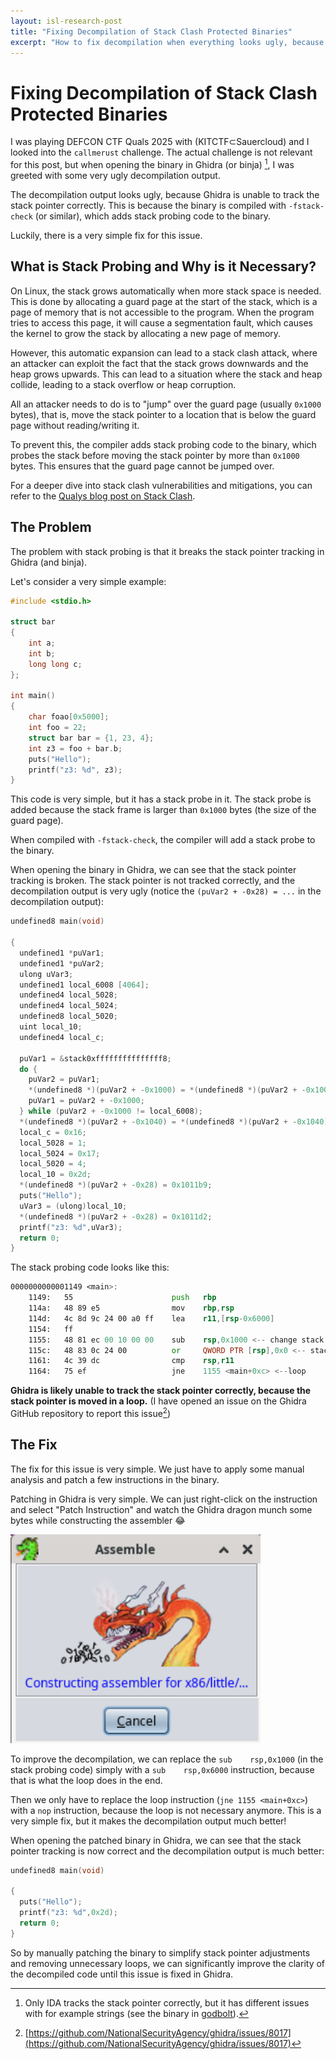 ```yaml
---
layout: isl-research-post
title: "Fixing Decompilation of Stack Clash Protected Binaries"
excerpt: "How to fix decompilation when everything looks ugly, because stack probing breaks stack pointer tracking."
---
```


# Fixing Decompilation of Stack Clash Protected Binaries

I was playing DEFCON CTF Quals 2025 with (KITCTF⊂Sauercloud) and I looked into the `callmerust` challenge.
The actual challenge is not relevant for this post, but when opening the binary in Ghidra (or binja) [^ida], I was greeted with some very ugly decompilation output.

[^ida]: Only IDA tracks the stack pointer correctly, but it has different issues with for example strings (see the binary in [godbolt](https://dogbolt.org/?id=2968ec50-148d-4fc8-b51e-5888de471e7d#BinaryNinja=593&Hex-Rays=454&Ghidra=619)).

The decompilation output looks ugly, because Ghidra is unable to track the stack pointer correctly.
This is because the binary is compiled with `-fstack-check` (or similar), which adds stack probing code to the binary.

Luckily, there is a very simple fix for this issue.

## What is Stack Probing and Why is it Necessary?

On Linux, the stack grows automatically when more stack space is needed.
This is done by allocating a guard page at the start of the stack, which is a page of memory that is not accessible to the program.
When the program tries to access this page, it will cause a segmentation fault, which causes the kernel to grow the stack by allocating a new page of memory.

However, this automatic expansion can lead to a stack clash attack, where an attacker can exploit the fact that the stack grows downwards and the heap grows upwards.
This can lead to a situation where the stack and heap collide, leading to a stack overflow or heap corruption.

All an attacker needs to do is to "jump" over the guard page (usually `0x1000` bytes), that is, move the stack pointer to a location that is below the guard page without reading/writing it.

To prevent this, the compiler adds stack probing code to the binary, which probes the stack before moving the stack pointer by more than `0x1000` bytes. This ensures that the guard page cannot be jumped over.

For a deeper dive into stack clash vulnerabilities and mitigations, you can refer to the [Qualys blog post on Stack Clash](https://www.qualys.com/2017/06/19/stack-clash/stack-clash.txt).

## The Problem
The problem with stack probing is that it breaks the stack pointer tracking in Ghidra (and binja).

Let's consider a very simple example:

```cpp
#include <stdio.h>

struct bar
{
    int a;
    int b;
    long long c;
};

int main()
{
    char foao[0x5000];
    int foo = 22;
    struct bar bar = {1, 23, 4};
    int z3 = foo + bar.b;
    puts("Hello");
    printf("z3: %d", z3);
}
```
This code is very simple, but it has a stack probe in it. The stack probe is added because the stack frame is larger than `0x1000` bytes (the size of the guard page).

When compiled with `-fstack-check`, the compiler will add a stack probe to the binary.

When opening the binary in Ghidra, we can see that the stack pointer tracking is broken.
The stack pointer is not tracked correctly, and the decompilation output is very ugly (notice the `(puVar2 + -0x28) = ...` in the decompilation output):

```c
undefined8 main(void)

{
  undefined1 *puVar1;
  undefined1 *puVar2;
  ulong uVar3;
  undefined1 local_6008 [4064];
  undefined4 local_5028;
  undefined4 local_5024;
  undefined8 local_5020;
  uint local_10;
  undefined4 local_c;
  
  puVar1 = &stack0xfffffffffffffff8;
  do {
    puVar2 = puVar1;
    *(undefined8 *)(puVar2 + -0x1000) = *(undefined8 *)(puVar2 + -0x1000);
    puVar1 = puVar2 + -0x1000;
  } while (puVar2 + -0x1000 != local_6008);
  *(undefined8 *)(puVar2 + -0x1040) = *(undefined8 *)(puVar2 + -0x1040);
  local_c = 0x16;
  local_5028 = 1;
  local_5024 = 0x17;
  local_5020 = 4;
  local_10 = 0x2d;
  *(undefined8 *)(puVar2 + -0x28) = 0x1011b9;
  puts("Hello");
  uVar3 = (ulong)local_10;
  *(undefined8 *)(puVar2 + -0x28) = 0x1011d2;
  printf("z3: %d",uVar3);
  return 0;
}
```

The stack probing code looks like this:

```asm
0000000000001149 <main>:
    1149:	55                   	push   rbp
    114a:	48 89 e5             	mov    rbp,rsp
    114d:	4c 8d 9c 24 00 a0 ff 	lea    r11,[rsp-0x6000]
    1154:	ff 
    1155:	48 81 ec 00 10 00 00 	sub    rsp,0x1000 <-- change stack pointer
    115c:	48 83 0c 24 00       	or     QWORD PTR [rsp],0x0 <-- stack probe
    1161:	4c 39 dc             	cmp    rsp,r11
    1164:	75 ef                	jne    1155 <main+0xc> <--loop
```

**Ghidra is likely unable to track the stack pointer correctly, because the stack pointer is moved in a loop.**
(I have opened an issue on the Ghidra GitHub repository to report this issue[^ghidra_issue])

[^ghidra_issue]: [https://github.com/NationalSecurityAgency/ghidra/issues/8017](https://github.com/NationalSecurityAgency/ghidra/issues/8017)

## The Fix
The fix for this issue is very simple. We just have to apply some manual analysis and patch a few instructions in the binary.

Patching in Ghidra is very simple. We can just right-click on the instruction and select "Patch Instruction" and watch the Ghidra dragon munch some bytes while constructing the assembler 😂

<img src="/assets/images/stack_clash_post_2025_ghidra_munching.png" alt="The Ghidra dragon munching bits" width="400"/>

To improve the decompilation, we can replace the `sub    rsp,0x1000` (in the stack probing code) simply with a `sub    rsp,0x6000` instruction, because that is what the loop does in the end.

Then we only have to replace the loop instruction (`jne 1155 <main+0xc>`) with a `nop` instruction, because the loop is not necessary anymore.
This is a very simple fix, but it makes the decompilation output much better!

When opening the patched binary in Ghidra, we can see that the stack pointer tracking is now correct and the decompilation output is much better:

```c
undefined8 main(void)

{
  puts("Hello");
  printf("z3: %d",0x2d);
  return 0;
}
```

So by manually patching the binary to simplify stack pointer adjustments and removing unnecessary loops, we can significantly improve the clarity of the decompiled code until this issue is fixed in Ghidra.
